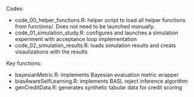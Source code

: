 Codes:
* code_00_helper_functions.R: helper script to load all helper functions from functions/. Does not need to be launched manually.
* code_01_simulation_study.R: configures and launches a simulation experiment with acceptance loop implementation
* code_02_simulation_results.R: loads simulation results and creats visaulizations with the results

Key functions:
* bayesianMetric.R: implements Bayesian evaluation metric wrapper
* biasAwareSelfLearning.R: implements BASL reject inference algorithm
* genCreditData.R: generates synthetic tabular data for credit scoring